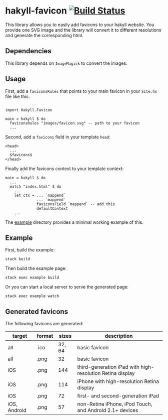 # hakyll-favicon [![Build Status](https://travis-ci.org/elaye/mushu.svg?branch=master)](https://travis-ci.org/elaye/hakyll-favicon)

This library allows you to easily add favicons to your hakyll website.
You provide one SVG image and the library will convert it to different resolutions and generate the corresponding html.

## Dependencies

This library depends on `ImageMagick` to convert the images.

## Usage

First, add a `faviconsRules` that points to your main favicon in your `Site.hs` file like this:

```

import Hakyll.Favicon

main = hakyll $ do
  faviconsRules "images/favicon.svg" -- path to your favicon
  ...
```

Second, add a `favicons` field in your template `head`:

```
<head>
  ...
  $favicons$
</head>
```

Finally add the favicons context to your template context:

```
main = hakyll $ do
  ...
  match "index.html" $ do
    ...
    let ctx = ... `mappend`
              ... `mappend`
              faviconsField `mappend` -- add this
              defaultContext
    ...
```

The [example](example/) directory provides a minimal working example of this.

## Example

First, build the example:

    stack build

Then build the example page:

    stack exec example build
    
Or you can start a local server to serve the generated page:

    stack exec example watch

## Generated favicons

The following favicons are generated:

target       | format | sizes  | description
-------------|--------|--------|------------
all | .ico | 32, 64 | basic favicon
all | .png | 32 | basic favicon
iOS | .png | 144 | third-generation iPad with high-resolution Retina display
iOS | .png | 114 | iPhone with high-resolution Retina display
iOS | .png | 72 | first- and second-generation iPad
iOS, Android | .png | 57 | non-Retina iPhone, iPod Touch, and Android 2.1+ devices
